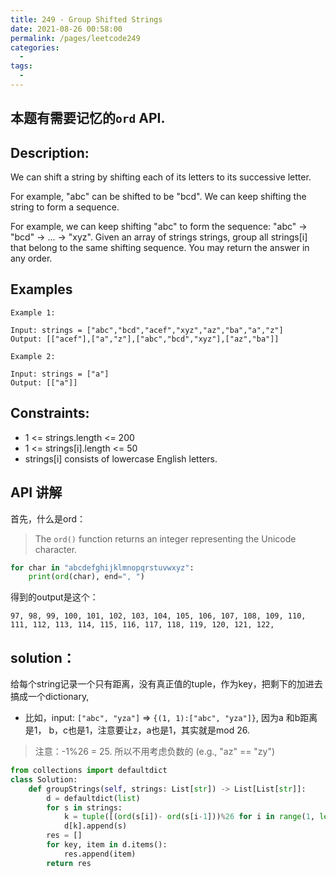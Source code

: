 ```yaml
---
title: 249 - Group Shifted Strings
date: 2021-08-26 00:58:00
permalink: /pages/leetcode249
categories:
  - 
tags:
  - 
---
```

## 本题有需要记忆的`ord` API.
## Description:
We can shift a string by shifting each of its letters to its successive letter.

For example, "abc" can be shifted to be "bcd".
We can keep shifting the string to form a sequence.

For example, we can keep shifting "abc" to form the sequence: "abc" -> "bcd" -> ... -> "xyz".
Given an array of strings strings, group all strings[i] that belong to the same shifting sequence. You may return the answer in any order.


## Examples
```
Example 1:

Input: strings = ["abc","bcd","acef","xyz","az","ba","a","z"]
Output: [["acef"],["a","z"],["abc","bcd","xyz"],["az","ba"]]

Example 2:

Input: strings = ["a"]
Output: [["a"]]
```

## Constraints:
- 1 <= strings.length <= 200
- 1 <= strings[i].length <= 50
- strings[i] consists of lowercase English letters.

## API 讲解
首先，什么是ord：
> The `ord()` function returns an integer representing the Unicode character.
```python
for char in "abcdefghijklmnopqrstuvwxyz":
    print(ord(char), end=", ")
```
得到的output是这个：
```
97, 98, 99, 100, 101, 102, 103, 104, 105, 106, 107, 108, 109, 110, 111, 112, 113, 114, 115, 116, 117, 118, 119, 120, 121, 122, 
```

## solution：
给每个string记录一个只有距离，没有真正值的tuple，作为key，把剩下的加进去搞成一个dictionary,  
- 比如，input: `["abc", "yza"]` => `{(1, 1):["abc", "yza"]}`, 因为a 和b距离是1， b，c也是1，注意要让z，a也是1，其实就是mod 26.

> 注意：-1%26 = 25. 所以不用考虑负数的 (e.g., "az" == "zy")

```python
from collections import defaultdict
class Solution:
    def groupStrings(self, strings: List[str]) -> List[List[str]]:
        d = defaultdict(list)
        for s in strings:
            k = tuple([(ord(s[i])- ord(s[i-1]))%26 for i in range(1, len(s))])
            d[k].append(s)
        res = []
        for key, item in d.items():
            res.append(item)
        return res
```
